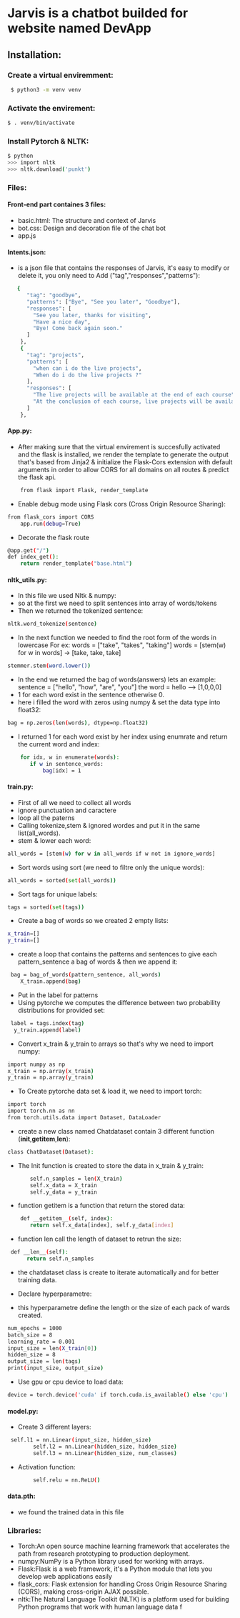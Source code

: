# Jarvis is a chatbot builded for website named DevApp

## Installation:
### Create a virtual enviremment:
````bash
 $ python3 -m venv venv
 ````
 
 ### Activate the envirement:
 ````bash
 $ . venv/bin/activate
````

### Install Pytorch & NLTK:
```bash
$ python
>>> import nltk
>>> nltk.download('punkt')
```
### Files:
#### Front-end part containes 3 files:
* basic.html: The structure and context of Jarvis
* bot.css: Design and decoration file of the chat bot
* app.js



 #### Intents.json:
*  is a json file that contains the responses of Jarvis, it's easy to modify or delete it, you only need to Add ("tag","responses","patterns"):
```bash
   {
      "tag": "goodbye",
      "patterns": ["Bye", "See you later", "Goodbye"],
      "responses": [
        "See you later, thanks for visiting",
        "Have a nice day",
        "Bye! Come back again soon."
      ]
    },
    {
      "tag": "projects",
      "patterns": [
        "when can i do the live projects",
        "When do i do the live projects ?"
      ],
      "responses": [
        "The live projects will be available at the end of each course",
        "At the conclusion of each course, live projects will be available. "
      ]
    },
 ```    
  
  #### App.py:
 * After making sure that the virtual envirement is succesfully 
    activated and the flask is installed, we render the template 
    to generate the output that's based from Jinja2 & initialize the 
    Flask-Cors extension with default arguments in order to allow 
    CORS for all domains on all routes & predict the flask api.
 
```bash
    from flask import Flask, render_template
```
* Enable debug mode using Flask cors (Cross Origin Resource Sharing):
```bash
from flask_cors import CORS
    app.run(debug=True)
```
* Decorate the flask route
```bash
@app.get("/")
def index_get():
    return render_template("base.html")
 ```
 
 #### nltk_utils.py:
 * In this file we used Nltk & numpy:
 * so at the first we need to split sentences into array of words/tokens
 * Then we returned the tokenized sentence:
 ```bash
 nltk.word_tokenize(sentence)
 ```
 * In the next function we needed to find the root form of the words in lowercase For ex:
 words = ["take", "takes", "taking"]
 words = [stem(w) for w in words]
 -> [take, take, take]
 ```bash
 stemmer.stem(word.lower())
 ```
 * In the end we returned the bag of words(answers) lets an example:
 sentence = ["hello", "how", "are", "you"]
 the word = hello
 --> [1,0,0,0]
 * 1 for each word exist in the sentence otherwise 0.
 * here i filled the word with zeros using numpy & set the data type into float32:
 ```bash
 bag = np.zeros(len(words), dtype=np.float32)
 ```
 * I returned 1 for each word exist by her index using enumrate and return the current word and index:
 ```bash
     for idx, w in enumerate(words):
        if w in sentence_words: 
            bag[idx] = 1
 ```
#### train.py:
* First of all we need to collect all words
* ignore punctuation and caractere
* loop all the paterns
* Calling tokenize,stem & ignored wordes and put it in the same list(all_words).
* stem & lower each word:
```bash
all_words = [stem(w) for w in all_words if w not in ignore_words]
```
* Sort words using sort (we need to filtre only the unique words):
```bash
all_words = sorted(set(all_words))
```
* Sort tags for unique labels:
```bash
tags = sorted(set(tags))
```
* Create a bag of words so we created 2 empty lists:
```bash
x_train=[]
y_train=[]
```
* create a loop that contains the patterns and sentences to give each pattern_sentence a bag of words
& then we append it:
```bash
 bag = bag_of_words(pattern_sentence, all_words)
    X_train.append(bag)
  ```
  * Put in the label for patterns
  * Using pytorche we computes the difference between two probability distributions for provided set:
  ```bash
   label = tags.index(tag)
    y_train.append(label)
  ```
  * Convert x_train & y_train to arrays so that's why we need to import numpy:
  ```bash
  import numpy as np
  x_train = np.array(x_train)
  y_train = np.array(y_train)
  ```
  * To Create pytorche data set & load it, we need to import torch:
  ```bash
 import torch
import torch.nn as nn
from torch.utils.data import Dataset, DataLoader
  ```
  * create a new class named Chatdataset contain 3 different function (__init__,__getitem__,__len__):
  ```bash
  class ChatDataset(Dataset):
```
 * The Init function is created to store the data in x_train & y_train:
 ```bash
        self.n_samples = len(X_train)
        self.x_data = X_train
        self.y_data = y_train
 ```
 * function getitem is a function that return the stored data:
 ```bash
     def __getitem__(self, index):
        return self.x_data[index], self.y_data[index]
  ```
  * function len call the length of dataset to retrun the size:
  ```bash 
   def __len__(self):
        return self.n_samples
```
* the chatdataset class is create to iterate automatically and for better training data.

* Declare hyperparametre:
* this hyperparametre define the length or the size of each pack of wards created.
```bash
num_epochs = 1000
batch_size = 8
learning_rate = 0.001
input_size = len(X_train[0])
hidden_size = 8
output_size = len(tags)
print(input_size, output_size)
```
* Use gpu or cpu device to load data:
```bash
device = torch.device('cuda' if torch.cuda.is_available() else 'cpu')
```
#### model.py:
* Create 3 different layers:
```bash
 self.l1 = nn.Linear(input_size, hidden_size) 
        self.l2 = nn.Linear(hidden_size, hidden_size) 
        self.l3 = nn.Linear(hidden_size, num_classes)
````
* Activation function:
```bash
        self.relu = nn.ReLU()
```
#### data.pth:
* we found the trained data in this file
### Libraries:
* Torch:An open source machine learning framework that accelerates the path from research prototyping to production deployment.
* numpy:NumPy is a Python library used for working with arrays. 
* Flask:Flask is a web framework, it's a Python module that lets you develop web applications easily
* flask_cors: Flask extension for handling Cross Origin Resource Sharing (CORS), making cross-origin AJAX possible.
* nltk:The Natural Language Toolkit (NLTK) is a platform used for building Python programs that work with human language data f






